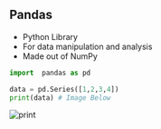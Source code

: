 ## Pandas

* Python Library
* For data manipulation and analysis
* Made out of NumPy

```python
import  pandas as pd

data = pd.Series([1,2,3,4])
print(data) # Image Below
```
![print](https://user-images.githubusercontent.com/93812258/185657263-5e09e48a-f0c2-4597-bfad-22b1aa4eb97e.png)

